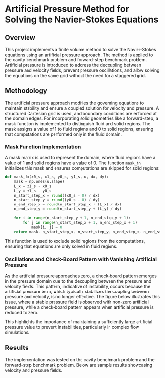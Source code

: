 # Artificial Pressure Method for Solving the Navier-Stokes Equations

## Overview

This project implements a finite volume method to solve the Navier-Stokes equations using an artificial pressure approach. The method is applied to the cavity benchmark problem and forward-step benchmark problem. Artificial pressure is introduced to address the decoupling between pressure and velocity fields, prevent pressure oscillations, and allow solving the equations on the same grid without the need for a staggered grid.

## Methodology

The artificial pressure approach modifies the governing equations to maintain stability and ensure a coupled solution for velocity and pressure. A structured Cartesian grid is used, and boundary conditions are enforced at the domain edges. For incorporating solid geometries like a forward-step, a mask function is implemented to distinguish fluid and solid regions. The mask assigns a value of 1 to fluid regions and 0 to solid regions, ensuring that computations are performed only in the fluid domain.

### Mask Function Implementation

A mask matrix is used to represent the domain, where fluid regions have a value of 1 and solid regions have a value of 0. The function `mask_fn` initializes this mask and ensures computations are skipped for solid regions:

```python
def mask_fn(x0_s, x1_s, y0_s, y1_s, u, dx, dy):
    mask = np.ones(u.shape)
    L_x = x1_s - x0_s
    L_y = y1_s - y0_s
    n_start_step_x = round((x0_s - 0) / dx)
    n_start_step_y = round((y0_s - 0) / dy)
    n_end_step_x = round(n_start_step_x + (L_x) / dx)
    n_end_step_y = round(n_start_step_y + (L_y) / dy)

    for i in range(n_start_step_y + 1, n_end_step_y + 1):
        for j in range(n_start_step_x + 1, n_end_step_x + 1):
            mask[i, j] = 0
    return mask, n_start_step_x, n_start_step_y, n_end_step_x, n_end_step_y
```
This function is used to exclude solid regions from the computations, ensuring that equations are only solved in fluid regions.

### Oscillations and Check-Board Pattern with Vanishing Artificial Pressure
As the artificial pressure approaches zero, a check-board pattern emerges in the pressure domain due to the decoupling between the pressure and velocity fields. This pattern, indicative of instability, occurs because the artificial pressure term, which typically stabilizes the coupling between pressure and velocity, is no longer effective. The figure below illustrates this issue, where a stable pressure field is observed with non-zero artificial pressure, while a check-board pattern appears when artificial pressure is reduced to zero.


This highlights the importance of maintaining a sufficiently large artificial pressure value to prevent instabilities, particularly in complex flow simulations.
## Results
The implementation was tested on the cavity benchmark problem and the forward-step benchmark problem. Below are sample results showcasing velocity and pressure fields.
